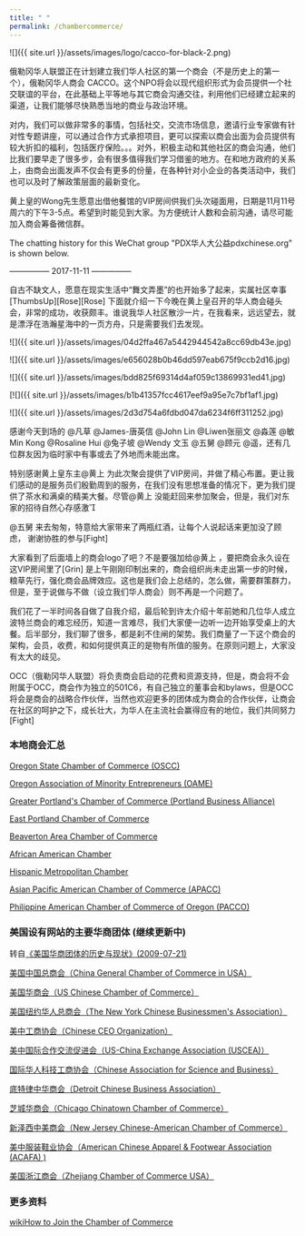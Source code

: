 ```yaml
---
title: " "
permalink: /chambercommerce/
---
```


![]({{ site.url }}/assets/images/logo/cacco-for-black-2.png)

俄勒冈华人联盟正在计划建立我们华人社区的第一个商会（不是历史上的第一个），俄勒冈华人商会 CACCO。这个NPO将会以现代组织形式为会员提供一个社交联谊的平台，在此基础上平等地与其它商会沟通交往，利用他们已经建立起来的渠道，让我们能够尽快熟悉当地的商业与政治环境。

对内，我们可以做非常多的事情，包括社交，交流市场信息，邀请行业专家做有针对性专题讲座，可以通过合作方式承担项目，更可以探索以商会出面为会员提供有较大折扣的福利，包括医疗保险。。。对外，积极主动和其他社区的商会沟通，他们比我们要早走了很多步，会有很多值得我们学习借鉴的地方。在和地方政府的关系上，由商会出面发声不仅会有更多的份量，在各种针对小企业的各类活动中，我们也可以及时了解政策层面的最新变化。

黄上皇的Wong先生愿意出借他餐馆的VIP房间供我们头次碰面用，日期是11月11号周六的下午3-5点。希望到时能见到大家。为方便统计人数和会前沟通，请尽可能加入商会筹备微信群。

The chatting history for this WeChat group "PDX华人大公益pdxchinese.org" is shown below.

—————  2017-11-11  —————

自古不缺文人，愿意在现实生活中“舞文弄墨”的也开始多了起来，实属社区幸事[ThumbsUp][Rose][Rose] 下面就介绍一下今晚在黄上皇召开的华人商会碰头会，非常的成功，收获颇丰。谁说我华人社区散沙一片，在我看来，远远望去，就是漂浮在浩瀚星海中的一页方舟，只是需要我们去发现。

![]({{ site.url }}/assets/images/04d2ffa467a5442944542a8cc69db43e.jpg)

![]({{ site.url }}/assets/images/e656028b0b46dd597eab675f9ccb2d16.jpg)

![]({{ site.url }}/assets/images/bdd825f69314d4af059c13869931ed41.jpg)

[![]({{ site.url }}/assets/images/b1b41357fcc4617eef9a95e7c7bf1af1.jpg)

![]({{ site.url }}/assets/images/2d3d754a6fdbd047da6234f6ff311252.jpg)

感谢今天到场的 @凡草 @James-唐英信 @John Lin @Liwen张丽文 @淼莲 @敏Min Kong @Rosaline Hui @兔子坡 @Wendy 文玉 @五舅 @顾元 @遥，还有几位群友因为临时家中有事或去了外地而未能出席。

特别感谢黄上皇东主@黄上 为此次聚会提供了VIP房间，并做了精心布置。更让我们感动的是服务员们殷勤周到的服务，在我们没有思想准备的情况下，更为我们提供了茶水和满桌的精美大餐。尽管@黄上 没能赶回来参加聚会，但是，我们对东家的招待自然心存感激

@五舅 来去匆匆，特意给大家带来了两瓶红酒，让每个人说起话来更加没了顾虑， 谢谢协胜的参与[Fight]

大家看到了后面墙上的商会logo了吧？不是要强加给@黄上 ，要把商会永久设在这VIP房间里了[Grin] 是上午刚刚印制出来的，商会组织尚未走出第一步的时候，粮草先行，强化商会品牌效应。这也是我们会上总结的，怎么做，需要群策群力，但是，至于说做与不做（设立我们华人商会）则不再是一个问题了。

我们花了一半时间各自做了自我介绍，最后轮到许太介绍十年前她和几位华人成立波特兰商会的难忘经历，知道一言难尽，我们大家便一边听一边开始享受桌上的大餐。后半部分，我们聊了很多，都是刹不住闸的架势。我们商量了一下这个商会的架构，会员，收费，和如何提供真正的是物有所值的服务。在原则问题上，大家没有太大的歧见。

OCC（俄勒冈华人联盟）将负责商会启动的花费和资源支持，但是，商会将不会附属于OCC，商会作为独立的501C6，有自己独立的董事会和bylaws，但是OCC将会是商会的战略合作伙伴，当然也欢迎更多的团体成为商会的合作伙伴，让商会在社区的呵护之下，成长壮大，为华人在主流社会赢得应有的地位，我们共同努力[Fight]


### 本地商会汇总

[Oregon State Chamber of Commerce (OSCC)](http://oregonchamber.org/)

[Oregon Association of Minority Entrepreneurs (OAME)](http://www.oame.org/)

[Greater Portland's Chamber of Commerce (Portland Business Alliance)](https://portlandalliance.com/)

[East Portland Chamber of Commerce](https://eastportlandchamberofcommerce.com/)

[Beaverton Area Chamber of Commerce](http://beaverton.org/)

[African American Chamber](http://blackchamber.info/)

[Hispanic Metropolitan Chamber](http://hmccoregon.com/)

[Asian Pacific American Chamber of Commerce (APACC)](https://www.facebook.com/weareapacc/?ref=page_internal)

[Philippine American Chamber of Commerce of Oregon (PACCO)](http://www.pacco.org/)

### 美国设有网站的主要华商团体 (继续更新中)

转自[《美国华商团体的历史与现状》(2009-07-21)](http://www.how2usa.com/?eid=100064&action=detail&id=512917990)

[美国中国总商会（China General Chamber of Commerce in USA）](http://www.cgccusa.org)

[美国华商会（US Chinese Chamber of Commerce）](http://www.usccc.net)

[美国纽约华人总商会（The New York Chinese Businessmen's Association）](http://www.nycba.us)

[美中工商协会（Chinese CEO Organization）](http://www.chineseceo.com)

[美中国际合作交流促进会（US-China Exchange Association (USCEA)）](http://www.usachina.org)

[国际华人科技工商协会（Chinese Association for Science and Business）](http://www.casbi.org)

[底特律中华商会（Detroit Chinese Business Association）](http://www.dcba.com)

[芝城华商会（Chicago Chinatown Chamber of Commerce）](http://www.chicagochinatown.org)

[新泽西中美商会（New Jersey Chinese-American Chamber of Commerce）](http://www.njcacc.org)

[美中服装鞋业协会（American Chinese Apparel & Footwear Association (ACAFA) )](http://www.acafa.org)

[美国浙江商会（Zhejiang Chamber of Commerce USA）](http://www.zcc-usa.com/)

### 更多资料

[wikiHow to Join the Chamber of Commerce](https://www.wikihow.com/Join-the-Chamber-of-Commerce)
